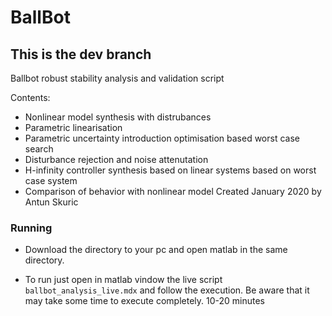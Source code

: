 # BallBot 
## This is the dev branch

Ballbot robust stability analysis and validation script

Contents:
- Nonlinear model synthesis with distrubances
- Parametric linearisation 
- Parametric uncertainty introduction
optimisation based worst case search
- Disturbance rejection and noise attenutation
- H-infinity controller synthesis
based on linear systems 
based on worst case system
- Comparison of behavior with nonlinear model
Created January 2020 by Antun Skuric

### Running
- Download the directory to your pc and open matlab in the same directory. 

- To run just open in matlab vindow the live script `ballbot_analysis_live.mdx` and follow the execution. 
Be aware that it may take some time to execute completely. 10-20 minutes

